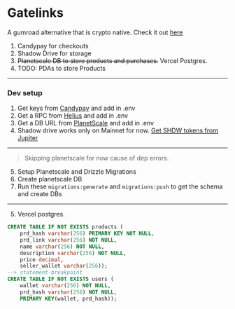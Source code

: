 # Gatelinks

A gumroad alternative that is crypto native. Check it out [here](https://gatelinks-ten.vercel.app/)

1. Candypay for checkouts
2. Shadow Drive for storage
3. ~~Planetscale DB to store products and purchases.~~ Vercel Postgres.
4. TODO: PDAs to store Products

---

### Dev setup

1. Get keys from [Candypay](https://candypay.fun/app) and add in .env
2. Get a RPC from [Helius](https://www.helius.xyz/) and add in .env
3. Get a DB URL from [PlanetScale](https://app.planetscale.com/) and add in .env
4. Shadow drive works only on Mainnet for now. [Get SHDW tokens from Jupiter](https://jup.ag/swap/USDC-SHDW)

---

> Skipping planetscale for now cause of dep errors.
5. Setup Planetscale and Drizzle Migrations
  1. Create planetscale DB
  2. Run these `migrations:generate` and `migrations:push` to get the schema and create DBs

---

5. Vercel postgres.

```sql
CREATE TABLE IF NOT EXISTS products (
	prd_hash varchar(256) PRIMARY KEY NOT NULL,
	prd_link varchar(256) NOT NULL,
	name varchar(256) NOT NULL,
	description varchar(256) NOT NULL,
	price decimal,
	seller_wallet varchar(256));
--> statement-breakpoint
CREATE TABLE IF NOT EXISTS users (
	wallet varchar(256) NOT NULL,
	prd_hash varchar(256) NOT NULL,
	PRIMARY KEY(wallet, prd_hash));
```